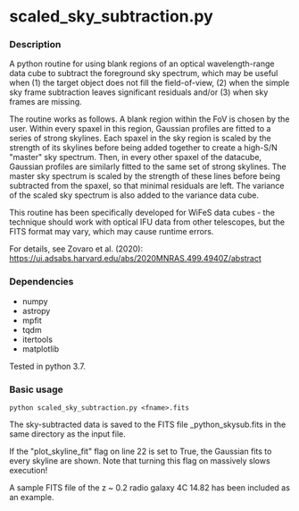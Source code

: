 # scaled_sky_subtraction.py 

### Description
A python routine for using blank regions of an optical wavelength-range data cube to subtract the foreground sky spectrum, which may be useful when (1) the target object does not fill the field-of-view, (2) when the simple sky frame subtraction leaves significant residuals and/or (3) when sky frames are missing.

The routine works as follows. A blank region within the FoV is chosen by the user. Within every spaxel in this region, Gaussian profiles are fitted to a series of strong skylines. Each spaxel in the sky region is scaled by the strength of its skylines before being added together to create a high-S/N "master" sky spectrum. Then, in every other spaxel of the datacube, Gaussian profiles are similarly fitted to the same set of strong skylines. The master sky spectrum is scaled by the strength of these lines before being subtracted from the spaxel, so that minimal residuals are left. The variance of the scaled sky spectrum is also added to the variance data cube. 

This routine has been specifically developed for WiFeS data cubes - the technique should work with optical IFU data from other telescopes, but the FITS format may vary, which may cause runtime errors. 

For details, see Zovaro et al. (2020):
    https://ui.adsabs.harvard.edu/abs/2020MNRAS.499.4940Z/abstract 

### Dependencies
* numpy
* astropy
* mpfit
* tqdm
* itertools
* matplotlib

Tested in python 3.7.

### Basic usage
    python scaled_sky_subtraction.py <fname>.fits 

The sky-subtracted data is saved to the FITS file <fname>_python_skysub.fits in the same directory as the input file.
    
If the "plot_skyline_fit" flag on line 22 is set to True, the Gaussian fits to every skyline are shown. Note that turning this flag on massively slows execution! 

A sample FITS file of the z ~ 0.2 radio galaxy 4C 14.82 has been included as an example.
